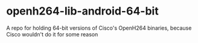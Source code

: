 # openh264-lib-android-64-bit
A repo for holding 64-bit versions of Cisco's OpenH264 binaries, because Cisco wouldn't do it for some reason
